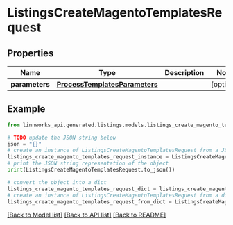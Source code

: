 # ListingsCreateMagentoTemplatesRequest


## Properties

Name | Type | Description | Notes
------------ | ------------- | ------------- | -------------
**parameters** | [**ProcessTemplatesParameters**](ProcessTemplatesParameters.md) |  | [optional] 

## Example

```python
from linnworks_api.generated.listings.models.listings_create_magento_templates_request import ListingsCreateMagentoTemplatesRequest

# TODO update the JSON string below
json = "{}"
# create an instance of ListingsCreateMagentoTemplatesRequest from a JSON string
listings_create_magento_templates_request_instance = ListingsCreateMagentoTemplatesRequest.from_json(json)
# print the JSON string representation of the object
print(ListingsCreateMagentoTemplatesRequest.to_json())

# convert the object into a dict
listings_create_magento_templates_request_dict = listings_create_magento_templates_request_instance.to_dict()
# create an instance of ListingsCreateMagentoTemplatesRequest from a dict
listings_create_magento_templates_request_from_dict = ListingsCreateMagentoTemplatesRequest.from_dict(listings_create_magento_templates_request_dict)
```
[[Back to Model list]](../README.md#documentation-for-models) [[Back to API list]](../README.md#documentation-for-api-endpoints) [[Back to README]](../README.md)


